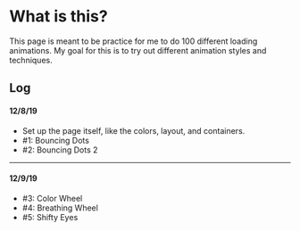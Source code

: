 # What is this?

This page is meant to be practice for me to do 100 different loading animations. My goal for this is to try out different animation styles and techniques.

## Log

#### 12/8/19

- Set up the page itself, like the colors, layout, and containers.
- #1: Bouncing Dots
- #2: Bouncing Dots 2

---

#### 12/9/19

- #3: Color Wheel
- #4: Breathing Wheel
- #5: Shifty Eyes
